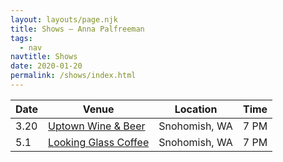 ```yaml
---
layout: layouts/page.njk
title: Shows – Anna Palfreeman
tags:
  - nav
navtitle: Shows
date: 2020-01-20
permalink: /shows/index.html
---
```


| Date | Venue                                                                        | Location      | Time |
| ---- | ---------------------------------------------------------------------------- | ------------- | ---- |
| 3.20 | [Uptown Wine & Beer](https://www.facebook.com/events/243298603325913/)       | Snohomish, WA | 7 PM |
| 5.1  | [Looking Glass Coffee](<(https://www.facebook.com/events/220283028975898/)>) | Snohomish, WA | 7 PM |

